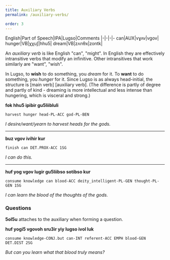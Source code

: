 ```yaml
---
title: Auxiliary Verbs
permalink: /auxiliary-verbs/

order: 3
---
```


English|Part of Speech|IPA|Lugso|Comments
|-|-|-|-
can|AUX|vɣʌv|vgov|
hunger|VB|χχuʃ|hhu5|
dream|VB|zʌnθx|zontk|

An _auxiliary verb_ is like English "can", "might". In English they are effectively intransitive verbs that modify an infinitive. Other intransitives that work similarly are "want", "wish".

In Lugso, to **wish** to do something, you _dream_ for it. To **want** to do something, you _hunger_ for it. Since Lugso is as always head-initial, the structure is [main verb] [auxiliary verb]. (The difference is partly of degree and partly of kind - dreaming is more intellectual and less intense than hungering, which is visceral and strong.)

**fok hhu5 ipibir gu5liibluli**

`harvest hunger head-PL-ACC god-PL-BEN`

_I desire/want/yearn to harvest heads for the gods._

---

**buz vgov ivihir kur**

`finish can DET.PROX-ACC 1SG` 

_I can do this._ 

---

**huf yog vgov lugir gu5liibso sotibso kur**

`consume knowledge can blood-ACC deity_intelligent-PL-GEN thought-PL-GEN 1SG`

_I can learn the blood of the thoughts of the gods._

### Questions

**5ol5u** attaches to the auxiliary when forming a question.

**huf yogi5 vgovoh sru3ir yiy lugso ivol luk**

`consume knowledge-CONJ.but can-INT referent-ACC EMPH blood-GEN DET.DIST 2SG`

_But can you learn what that blood truly means?_
